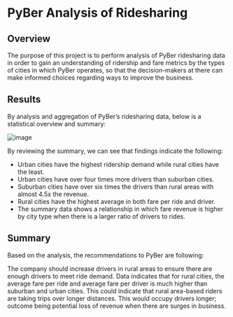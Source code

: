 # PyBer Analysis of Ridesharing

## Overview 
The purpose of this project is to perform analysis of PyBer ridesharing data in order to gain an understanding of ridership and fare metrics by the types of cities in which PyBer operates, so that the decision-makers at there can make informed choices regarding ways to improve the business.

## Results 
By analysis and aggregation of PyBer’s ridesharing data, below is a statistical overview and summary: 

![image](https://user-images.githubusercontent.com/111802162/192898438-b3e94153-8b2b-4daf-9b04-49f4e9f5e6de.png)




By reviewing the summary, we can see that findings indicate the following:

- Urban cities have the highest ridership demand while rural cities have the least.
- Urban cities have over four times more drivers than suburban cities.
- Suburban cities have over six times the drivers than rural areas with almost 4.5x the revenue.
- Rural cities have the highest average in both fare per ride and driver. 
- The summary data shows a relationship in which fare revenue is higher by city type when there is a larger ratio of drivers to rides. 

## Summary

Based on the analysis, the recommendations to PyBer are following: 

The company should increase drivers in rural areas to ensure there are enough drivers to meet ride demand. Data indicates that for rural cities, the average fare per ride and average fare per driver is much higher than suburban and urban cities. This could indicate that rural area-based riders are taking trips over longer distances. This would occupy drivers longer; outcome being potential loss of revenue when there are surges in business.

